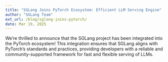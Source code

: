 ```yaml
---
title: "SGLang Joins PyTorch Ecosystem: Efficient LLM Serving Engine"
author: "SGLang Team"
ext_url: /blog/sglang-joins-pytorch/
date: Mar 19, 2025
---
```


We’re thrilled to announce that the SGLang project has been integrated into the PyTorch ecosystem! This integration ensures that SGLang aligns with PyTorch’s standards and practices, providing developers with a reliable and community-supported framework for fast and flexible serving of LLMs.